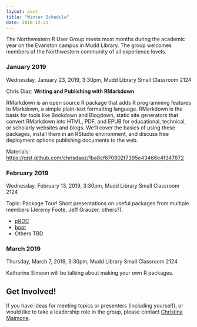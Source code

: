 ```yaml
---
layout: post
title: "Winter Schedule"
date: 2018-12-21
---
```


The Northwestern R User Group meets most months during the academic year on the Evanston campus in Mudd Library.  The group welcomes members of the Northwestern community of all experience levels. 

### January 2019

Wednesday, January 23, 2019, 3:30pm, Mudd Library Small Classroom 2124

Chris Diaz: **Writing and Publishing with RMarkdown**

RMarkdown is an open source R package that adds R programming features to Markdown, a simple plain-text formatting language. RMarkdown is the basis for tools like Bookdown and Blogdown, static site generators that convert RMarkdown into HTML, PDF, and EPUB for educational, technical, or scholarly websites and blogs. We'll cover the basics of using these packages, install them in an RStudio environment, and discuss free deployment options publishing documents to the web.

Materials: https://gist.github.com/chrisdaaz/1ba8cf670802f7395e43466e4f347672


### February 2019

Wednesday, February 13, 2019, 3:30pm, Mudd Library Small Classroom 2124

Topic: Package Tour!  Short presentations on useful packages from multiple members (Jeremy Foote, Jeff Grauzer, others?).

* [pROC](https://cran.r-project.org/web/packages/pROC/index.html)
* [boot](https://cran.r-project.org/web/packages/boot/index.html)
* Others TBD



### March 2019

Thursday, March 7, 2019, 3:30pm, Mudd Library Small Classroom 2124

Katherine Simeon will be talking about making your own R packages.


## Get Involved!

If you have ideas for meeting topics or presenters (including yourself), or would like to take a leadership role in the group, please contact [Christina Maimone](mailto:christina.maimone@northwestern.edu).
